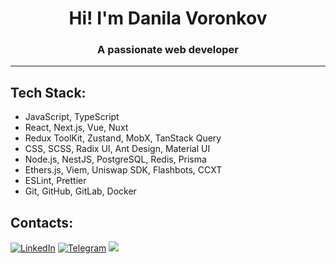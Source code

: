 <h1 align="center">Hi! I'm Danila Voronkov</h1>
<h3 align="center">A passionate web developer</h3>

---
## Tech Stack:
- JavaScript, TypeScript
- React, Next.js, Vue, Nuxt
- Redux ToolKit, Zustand, MobX, TanStack Query
- CSS, SCSS, Radix UI, Ant Design, Material UI
- Node.js, NestJS, PostgreSQL, Redis, Prisma
- Ethers.js, Viem, Uniswap SDK, Flashbots, CCXT
- ESLint, Prettier
- Git, GitHub, GitLab, Docker

## Contacts:
[![LinkedIn](https://img.shields.io/badge/LinkedIn-0077B5?style=for-the-badge&logo=linkedin&logoColor=white)](https://linkedin.com/in/dapzer)
[![Telegram](https://img.shields.io/badge/Telegram-2CA5E0?style=for-the-badge&logo=telegram&logoColor=white)](https://t.me/dapzer)
<a href="mailto:danilavoronkov2002@gmail.com"><img src="https://img.shields.io/badge/Gmail-D14836?style=for-the-badge&logo=gmail&logoColor=white"></a>
